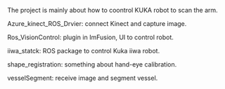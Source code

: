 
The project is mainly about how to coontrol KUKA robot to scan the arm.

Azure_kinect_ROS_Drvier: connect Kinect and capture image.

Ros_VisionControl: plugin in ImFusion, UI to control robot.

iiwa_statck: ROS package to control Kuka iiwa robot.

shape_registration: something about hand-eye calibration.

vesselSegment: receive image and segment vessel.
